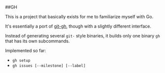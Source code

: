 ##GH

This is a project that basically exists for me to familiarize myself with Go.

It's essentially a port of [git-gh](https://github.com/nlf/git-gh), though with a slightly different interface.

Instead of generating several `git-` style binaries, it builds only one binary `gh` that has its own subcommands.

Implemented so far:

* `gh setup`
* `gh issues [--milestone] [--label]`
